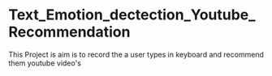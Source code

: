 # Text_Emotion_dectection_Youtube_Recommendation


This Project is aim is to record the a user types in keyboard and recommend them youtube video's   

